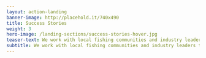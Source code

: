 ```yaml
---
layout: action-landing
banner-image: http://placehold.it/740x490
title: Success Stories
weight: 3
hero-image: /landing-sections/success-stories-hover.jpg
teaser-text: We work with local fishing communities and industry leaders to improve fisheries with sustainability concerns. These stories describe the successes we’ve had localizing, implementing, and supporting improvement projects and the accompanying sustainability issues that have been mitigated as a result of these efforts.
subtitle: We work with local fishing communities and industry leaders to improve fisheries with sustainability concerns. These stories describe the successes we’ve had localizing, implementing, and supporting improvement projects and the accompanying sustainability issues that have been mitigated as a result of these efforts.
---
```

